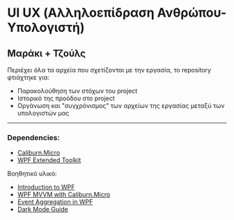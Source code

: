 # **UI UX (Αλληλοεπίδραση Ανθρώπου-Υπολογιστή)**
## Μαράκι + Τζούλς

Περιέχει όλα τα αρχεία που σχετίζονται με την εργασία, το repository φτιάχτηκε για:
- Παρακολούθηση των στόχων του project
- Ιστορικό της προόδου στο project
- Οργάνωση και "συγχρόνισμος" των αρχείων της εργασίας μεταξύ των υπολογιστών μας
***

### **Dependencies**:
- [Caliburn.Micro](https://www.nuget.org/packages/Caliburn.Micro)
- [WPF Extended Toolkit](https://www.nuget.org/packages/Extended.Wpf.Toolkit)

Βοηθητικό υλικό:
- [Introduction to WPF](https://www.youtube.com/watch?v=gSfMNjWNoX0&t=2070s)
- [WPF MVVM with Caliburn.Micro](https://www.youtube.com/watch?v=laPFq3Fhs8k&t=473s)
- [Event Aggregation in WPF](https://www.youtube.com/watch?v=70Dj9cnyu2g)
- [Dark Mode Guide](https://www.youtube.com/watch?v=6U9iC-c15AI)

